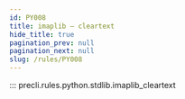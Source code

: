 ```yaml
---
id: PY008
title: imaplib — cleartext
hide_title: true
pagination_prev: null
pagination_next: null
slug: /rules/PY008
---
```


::: precli.rules.python.stdlib.imaplib_cleartext
